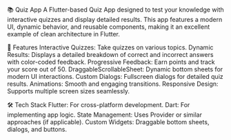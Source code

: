 📚 Quiz App
A Flutter-based Quiz App designed to test your knowledge with interactive quizzes and display detailed results. This app features a modern UI, dynamic behavior, and reusable components, making it an excellent example of clean architecture in Flutter.

🎯 Features
Interactive Quizzes: Take quizzes on various topics.
Dynamic Results: Displays a detailed breakdown of correct and incorrect answers with color-coded feedback.
Progressive Feedback: Earn points and track your score out of 50.
DraggableScrollableSheet: Dynamic bottom sheets for modern UI interactions.
Custom Dialogs: Fullscreen dialogs for detailed quiz results.
Animations: Smooth and engaging transitions.
Responsive Design: Supports multiple screen sizes seamlessly.

🛠️ Tech Stack
Flutter: For cross-platform development.
Dart: For implementing app logic.
State Management: Uses Provider or similar approaches (if applicable).
Custom Widgets: Draggable bottom sheets, dialogs, and buttons.